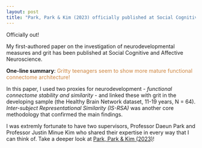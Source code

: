 ```yaml
---
layout: post
title: "Park, Park & Kim (2023) officially published at Social Cognitive and Affective Neuroscience"
---
```


Officially out! 


My first-authored paper on the investigation of neurodevelopmental measures and grit has been published at Social Cognitive and Affective Neuroscience. 


**One-line summary**:  <span style='color: Peru;'> Gritty teenagers seem to show more mature functional connectome architecture! </span>  


In this paper, I used two proxies for neurodevelopment - _functional connectome stability and similarity_ - and linked these with grit in the developing sample (the Healthy Brain Network dataset, 11-19 years, N = 64). _Inter-subject Representational Similarity (IS-RSA)_ was another core methodology that confirmed the main findings. 

I was extremly fortunate to have two supervisors, Professor Daeun Park and Professor Justin Minue Kim who shared their expertise in every way that I can think of. Take a deeper look at [Park, Park & Kim (2023)](https://academic.oup.com/scan/advance-article/doi/10.1093/scan/nsad047/7272592?searchresult=1)!  
